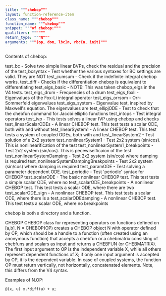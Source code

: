 ```yaml
---
title: """chebop"""
layout: function-reference-item
class_name: """chebop"""
function_name: """chebop"""
snippet: """of chebop:"""
qualifiers: """"""
return_type: """N"""
arguments: """(op, dom, lbcIn, rbcIn, init)"""
---
```


Contents of chebop:

test_bc                        - Solve two simple linear BVPs, check the residual and the precision of the
test_bcsyntax                  - Test whether the various syntaxes for BC settings are valid. They are NOT
test_cumsum                    - Check if the indefinite integral chebop works.
test_diff                      - Checks if the differentiation chebop is equivalent to differentiating
test_eigs_basic                - NOTE: This was taken chebop_eigs in the V4 tests.
test_eigs_drum                 - Frequencies of a drum
test_eigs_foxli                - Eigenvalues of the Fox-Li integral operator
test_eigs_orrsom               - Orr-Sommerfeld eigenvalues
test_eigs_system               - Eigenvalue test, inspired by Maxwell's equation. The eigenvalues are
test_ellipjODE                 - Test to check that the chebfun command for Jacobi elliptic functions
test_intops                    - Test integral operators
test_ivp                       - This tests solves a linear IVP using chebop and checks
test_linearScalarODEs          - A linear CHEBOP test. This test tests a scalar ODE, both with and without
test_linearSystem1             - A linear CHEBOP test. This test tests a system of coupled ODEs, both with and
test_linearSystem2             - Test solution of a 2x2 system
test_nonlinearSystem1          - Test 2x2 system (sin/cos). This is nonlinearification of the test
test_nonlinearSystem1_breakpoints - Test 2x2 system (sin/cos). This is pecewiseificaion of the test
test_nonlinearSystemDamping    - Test 2x2 system (sin/cos) where damping is required
test_nonlinearSystemDampingBreakpoints - Test 2x2 system (sin/cos) where damping is required
test_paramODE                  - Test solving a parameter dependent ODE. 
test_periodic                  - Test 'periodic' syntax for CHEBOP
test_scalarODE                 - The basic nonlinear CHEBOP test. This test tests a simple scalar ODE, where no
test_scalarODE_breakpoints     - A nonlinear CHEBOP test. This test tests a scalar ODE, where there are two
test_scalarODE_sign            - A nonlinear CHEBOP test. This test tests a scalar ODE, where there is a
test_scalarODEdamping          - A nonlinear CHEBOP test. This test tests a scalar ODE, where no breakpoints


chebop is both a directory and a function.

 CHEBOP  CHEBOP class for representing operators on functions defined on [a,b].
  N = CHEBOP(OP) creates a CHEBOP object N with operator defined by OP, which
  should be a handle to a function (often created using an anonymous function)
  that accepts a chebfun or a chebmatrix consisting of chebfuns and scalars as
  input and returns a CHEBFUN (or CHEBMATRIX). The first input argument to OP is
  the independent variable X, while all others represent dependent functions of
  X; if only one input argument is accepted by OP, it is the dependent variable.
  In case of coupled systems, the function OP must return vertically, not
  horizontally, concatenated elements. Note, this differs from the V4 syntax.
 
  Examples of N.OP:
 
    @(x, u) x.*diff(u) + u;                             